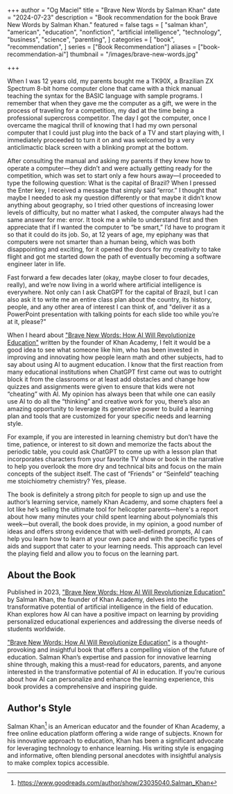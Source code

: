 +++
author = "Og Maciel"
title = "Brave New Words by Salman Khan"
date = "2024-07-23"
description = "Book recommendation for the book Brave New Words by Salman Khan."
featured = false
tags = [
    "salman khan",
    "american",
    "education",
    "nonfiction",
    "artificial intelligence",
    "technology",
    "business",
    "science",
    "parenting",
]
categories = [
    "book",
    "recommendation",
]
series = ["Book Recommendation"]
aliases = ["book-recommendation-ai"]
thumbnail = "/images/brave-new-words.jpg"

+++

When I was 12 years old, my parents bought me a TK90X, a Brazilian ZX Spectrum 8-bit home computer clone that came with a thick manual teaching the syntax for the BASIC language with sample programs. I remember that when they gave me the computer as a gift, we were in the process of traveling for a competition, my dad at the time being a professional supercross competitor. The day I got the computer, once I overcame the magical thrill of knowing that I had my own personal computer that I could just plug into the back of a TV and start playing with, I immediately proceeded to turn it on and was welcomed by a very anticlimactic black screen with a blinking prompt at the bottom.

After consulting the manual and asking my parents if they knew how to operate a computer—they didn’t and were actually getting ready for the competition, which was set to start only a few hours away—I proceeded to type the following question: What is the capital of Brazil? When I pressed the Enter key, I received a message that simply said “error.” I thought that maybe I needed to ask my question differently or that maybe it didn’t know anything about geography, so I tried other questions of increasing lower levels of difficulty, but no matter what I asked, the computer always had the same answer for me: error. It took me a while to understand first and then appreciate that if I wanted the computer to “be smart,” I’d have to program it so that it could do its job. So, at 12 years of age, my epiphany was that computers were not smarter than a human being, which was both disappointing and exciting, for it opened the doors for my creativity to take flight and got me started down the path of eventually becoming a software engineer later in life.

Fast forward a few decades later (okay, maybe closer to four decades, really), and we’re now living in a world where artificial intelligence is everywhere. Not only can I ask ChatGPT for the capital of Brazil, but I can also ask it to write me an entire class plan about the country, its history, people, and any other area of interest I can think of, and "deliver it as a PowerPoint presentation with talking points for each slide too while you’re at it, please?"

When I heard about <a href="https://amzn.to/3zJ5ud6" rel="nofollow" target="_blank">"Brave New Words: How AI Will Revolutionize Education"</a> written by the founder of Khan Academy, I felt it would be a good idea to see what someone like him, who has been invested in improving and innovating how people learn math and other subjects, had to say about using AI to augment education. I know that the first reaction from many educational institutions when ChatGPT first came out was to outright block it from the classrooms or at least add obstacles and change how quizzes and assignments were given to ensure that kids were not “cheating” with AI. My opinion has always been that while one can easily use AI to do all the “thinking” and creative work for you, there’s also an amazing opportunity to leverage its generative power to build a learning plan and tools that are customized for your specific needs and learning style.

For example, if you are interested in learning chemistry but don’t have the time, patience, or interest to sit down and memorize the facts about the periodic table, you could ask ChatGPT to come up with a lesson plan that incorporates characters from your favorite TV show or book in the narrative to help you overlook the more dry and technical bits and focus on the main concepts of the subject itself. The cast of “Friends” or “Seinfeld” teaching me stoichiometry chemistry? Yes, please.

The book is definitely a strong pitch for people to sign up and use the author’s learning service, namely Khan Academy, and some chapters feel a lot like he’s selling the ultimate tool for helicopter parents—here's a report about how many minutes your child spent learning about polynomials this week—but overall, the book does provide, in my opinion, a good number of ideas and offers strong evidence that with well-defined prompts, AI can help you learn how to learn at your own pace and with the specific types of aids and support that cater to your learning needs. This approach can level the playing field and allow you to focus on the learning part.

## About the Book

Published in 2023, <a href="https://amzn.to/3zJ5ud6" rel="nofollow" target="_blank">"Brave New Words: How AI Will Revolutionize Education"</a> by Salman Khan, the founder of Khan Academy, delves into the transformative potential of artificial intelligence in the field of education. Khan explores how AI can have a positive impact on learning by providing personalized educational experiences and addressing the diverse needs of students worldwide.

<a href="https://amzn.to/3zJ5ud6" rel="nofollow" target="_blank">"Brave New Words: How AI Will Revolutionize Education"</a> is a thought-provoking and insightful book that offers a compelling vision of the future of education. Salman Khan’s expertise and passion for innovative learning shine through, making this a must-read for educators, parents, and anyone interested in the transformative potential of AI in education. If you’re curious about how AI can personalize and enhance the learning experience, this book provides a comprehensive and inspiring guide.

## Author's Style

Salman Khan[^1] is an American educator and the founder of Khan Academy, a free online education platform offering a wide range of subjects. Known for his innovative approach to education, Khan has been a significant advocate for leveraging technology to enhance learning. His writing style is engaging and informative, often blending personal anecdotes with insightful analysis to make complex topics accessible.

[^1]: https://www.goodreads.com/author/show/23035040.Salman_Khan
